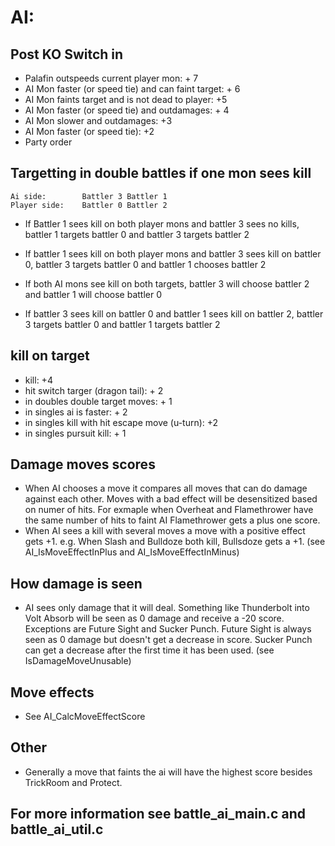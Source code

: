 # AI:

## Post KO Switch in

* Palafin outspeeds current player mon: + 7
* AI Mon faster (or speed tie) and can faint target: + 6
* AI Mon faints target and is not dead to player: +5
* AI Mon faster (or speed tie) and outdamages: + 4
* AI Mon slower and outdamages: +3
* AI Mon faster (or speed tie): +2
* Party order

## Targetting in double battles if one mon sees kill
    Ai side:        Battler 3 Battler 1
    Player side:    Battler 0 Battler 2

* If Battler 1 sees kill on both player mons and battler 3 sees no kills, battler 1 targets battler 0 and battler 3 targets battler 2

* If battler 1 sees kill on both player mons and battler 3 sees kill on battler 0, battler 3 targets battler 0 and battler 1 chooses battler 2

* If both AI mons see kill on both targets, battler 3 will choose battler 2 and battler 1 will choose battler 0

* If battler 3 sees kill on battler 0 and battler 1 sees kill on battler 2, battler 3 targets battler 0 and battler 1 targets battler 2

## kill on target
* kill: +4
* hit switch targer (dragon tail): + 2
* in doubles double target moves: + 1
* in singles ai is faster: + 2
* in singles kill with hit escape move (u-turn): +2
* in singles pursuit kill: + 1

## Damage moves scores
* When AI chooses a move it compares all moves that can do damage against each other.
  Moves with a bad effect will be desensitized based on numer of hits.
  For exmaple when Overheat and Flamethrower have the same number of hits to faint AI
  Flamethrower gets a plus one score.
* When AI sees a kill with several moves a move with a positive effect gets +1.
  e.g. When Slash and Bulldoze both kill, Bullsdoze gets a +1.
  (see AI_IsMoveEffectInPlus and AI_IsMoveEffectInMinus)

## How damage is seen
* AI sees only damage that it will deal. Something like Thunderbolt
  into Volt Absorb will be seen as 0 damage and receive a -20 score.
  Exceptions are Future Sight and Sucker Punch. Future Sight is always seen
  as 0 damage but doesn't get a decrease in score. Sucker Punch can get a decrease
  after the first time it has been used. (see IsDamageMoveUnusable)

## Move effects
* See AI_CalcMoveEffectScore

## Other
* Generally a move that faints the ai will have the highest score besides TrickRoom and Protect.

## For more information see battle_ai_main.c and battle_ai_util.c
